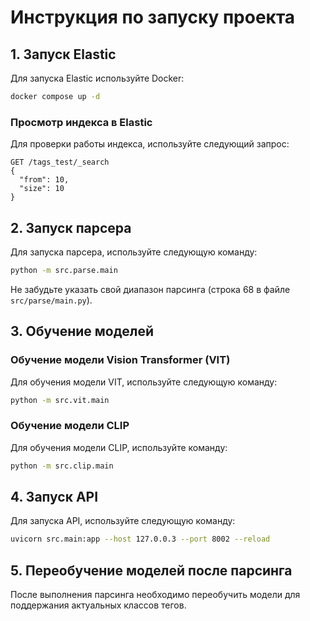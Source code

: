 
# Инструкция по запуску проекта

## 1. Запуск Elastic

Для запуска Elastic используйте Docker:

```bash
docker compose up -d
```

### Просмотр индекса в Elastic

Для проверки работы индекса, используйте следующий запрос:

```http
GET /tags_test/_search
{
  "from": 10,
  "size": 10
}
```

## 2. Запуск парсера

Для запуска парсера, используйте следующую команду:

```bash
python -m src.parse.main
```

Не забудьте указать свой диапазон парсинга (строка 68 в файле `src/parse/main.py`).

## 3. Обучение моделей

### Обучение модели Vision Transformer (VIT)

Для обучения модели VIT, используйте следующую команду:

```bash
python -m src.vit.main
```

### Обучение модели CLIP

Для обучения модели CLIP, используйте команду:

```bash
python -m src.clip.main
```

## 4. Запуск API

Для запуска API, используйте следующую команду:

```bash
uvicorn src.main:app --host 127.0.0.3 --port 8002 --reload
```

## 5. Переобучение моделей после парсинга

После выполнения парсинга необходимо переобучить модели для поддержания актуальных классов тегов.
